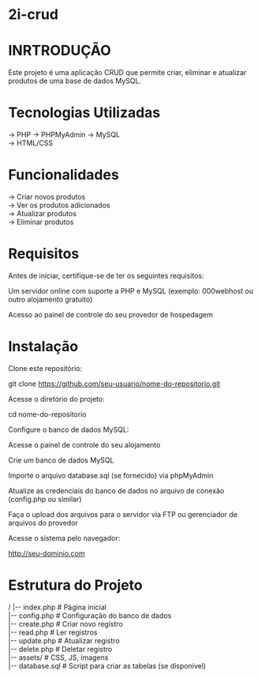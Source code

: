 # 2i-crud

# INRTRODUÇÃO
Este projeto é uma aplicação CRUD que permite criar, eliminar e atualizar produtos de uma base de dados MySQL. 

# Tecnologias Utilizadas
-> PHP 
-> PHPMyAdmin
-> MySQL  
-> HTML/CSS  

# Funcionalidades

-> Criar novos produtos  
-> Ver os produtos adicionados  
-> Atualizar produtos  
-> Eliminar produtos  

# Requisitos

Antes de iniciar, certifique-se de ter os seguintes requisitos:

Um servidor online com suporte a PHP e MySQL (exemplo: 000webhost ou outro alojamento gratuito)

Acesso ao painel de controle do seu provedor de hospedagem

# Instalação  

Clone este repositório:

git clone https://github.com/seu-usuario/nome-do-repositorio.git

Acesse o diretório do projeto:

cd nome-do-repositorio

Configure o banco de dados MySQL:

Acesse o painel de controle do seu alojamento

Crie um banco de dados MySQL

Importe o arquivo database.sql (se fornecido) via phpMyAdmin

Atualize as credenciais do banco de dados no arquivo de conexão (config.php ou similar)

Faça o upload dos arquivos para o servidor via FTP ou gerenciador de arquivos do provedor

Acesse o sistema pelo navegador:

http://seu-dominio.com

# Estrutura do Projeto  

/
|-- index.php       # Página inicial  
|-- config.php      # Configuração do banco de dados  
|-- create.php      # Criar novo registro  
|-- read.php        # Ler registros  
|-- update.php      # Atualizar registro  
|-- delete.php      # Deletar registro  
|-- assets/         # CSS, JS, imagens  
|-- database.sql    # Script para criar as tabelas (se disponível)  

